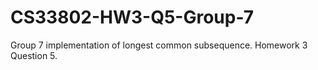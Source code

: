 # CS33802-HW3-Q5-Group-7
Group 7 implementation of longest common subsequence. Homework 3 Question 5.
